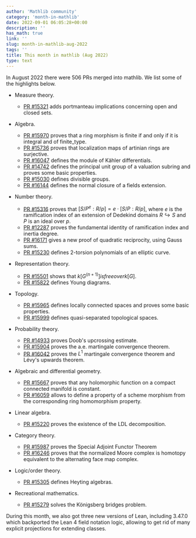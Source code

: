 ```yaml
---
author: 'Mathlib community'
category: 'month-in-mathlib'
date: 2022-09-01 06:05:28+00:00
description: ''
has_math: true
link: ''
slug: month-in-mathlib-aug-2022
tags: ''
title: This month in mathlib (Aug 2022)
type: text
---
```


In August 2022 there were 506 PRs merged into mathlib. We list some of the highlights below.

<!-- TEASER_END -->

* Measure theory.
     - [PR #15321](https://github.com/leanprover-community/mathlib/pull/15321) adds portmanteau implications concerning open and closed sets.

* Algebra.
     - [PR #15970](https://github.com/leanprover-community/mathlib/pull/15970) proves that a ring morphism is finite if and only if it is integral and of finite_type.
     - [PR #15736](https://github.com/leanprover-community/mathlib/pull/15736) proves that localization maps of artinian rings are surjective.
     - [PR #16047](https://github.com/leanprover-community/mathlib/pull/16047) defines the module of Kähler differentials.
     - [PR #14742](https://github.com/leanprover-community/mathlib/pull/14742) defines the principal unit group of a valuation subring and proves some basic properties.
     - [PR #15030](https://github.com/leanprover-community/mathlib/pull/15030) defines divisible groups.
     - [PR #16144](https://github.com/leanprover-community/mathlib/pull/16144) defines the normal closure of a fields extension.

* Number theory.
     - [PR #15316](https://github.com/leanprover-community/mathlib/pull/15316) proves that $[S/P^e : R/p] = e \cdot [S/P : R/p]$, where $e$ is the ramification index of an extension of Dedekind domains $R \hookrightarrow S$ and $P$ is an ideal over $p$.
     - [PR #12287](https://github.com/leanprover-community/mathlib/pull/12287) proves the fundamental identity of ramification index and inertia degree.
     - [PR #16171](https://github.com/leanprover-community/mathlib/pull/16171) gives a new proof of quadratic reciprocity, using Gauss sums.
     - [PR #15230](https://github.com/leanprover-community/mathlib/pull/15230) defines $2$-torsion polynomials of an elliptic curve.

* Representation theory.
     - [PR #15501](https://github.com/leanprover-community/mathlib/pull/15501) shows that $k[G^(n + 1)] is free over k[G]$.
     - [PR #15822](https://github.com/leanprover-community/mathlib/pull/15822) defines Young diagrams.

* Topology.
     - [PR #15965](https://github.com/leanprover-community/mathlib/pull/15965) defines locally connected spaces and proves some basic properties.
     - [PR #15999](https://github.com/leanprover-community/mathlib/pull/15999) defines quasi-separated topological spaces.

* Probability theory.
     - [PR #14933](https://github.com/leanprover-community/mathlib/pull/14933) proves Doob's upcrossing estimate.
     - [PR #15904](https://github.com/leanprover-community/mathlib/pull/15904) proves the a.e. martingale convergence theorem.
     - [PR #16042](https://github.com/leanprover-community/mathlib/pull/16042) proves the $L^1$ martingale convergence theorem and Lévy's upwards theorem.

* Algebraic and differential geometry.
     - [PR #15667](https://github.com/leanprover-community/mathlib/pull/15667) proves that any holomorphic function on a compact connected manifold is constant.
     - [PR #16059](https://github.com/leanprover-community/mathlib/pull/16059) allows to define a property of a scheme morphism from the corresponding ring homomorphism property.

* Linear algebra.
     - [PR #15220](https://github.com/leanprover-community/mathlib/pull/15220) proves the existence of the LDL decomposition.

* Category theory.
     - [PR #15987](https://github.com/leanprover-community/mathlib/pull/15987) proves the Special Adjoint Functor Theorem
     - [PR #16246](https://github.com/leanprover-community/mathlib/pull/16246) proves that the normalized Moore complex is homotopy equivalent to the alternating face map complex.

* Logic/order theory.
     - [PR #15305](https://github.com/leanprover-community/mathlib/pull/15305) defines Heyting algebras. 

* Recreational mathematics.
     - [PR #15279](https://github.com/leanprover-community/mathlib/pull/15279) solves the Königsberg bridges problem.

During this month, we also got three new versions of Lean, including 3.47.0 which backported the Lean 4 field notation logic, allowing to get
rid of many explicit projections for extending classes.

